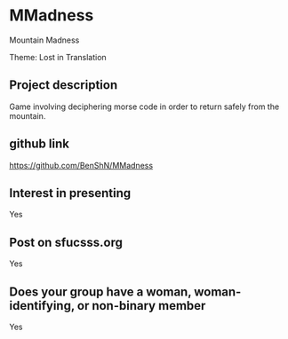 # MMadness
Mountain Madness

Theme: Lost in Translation

## Project description

Game involving deciphering morse code in order to return safely from the mountain. 

## github link

https://github.com/BenShN/MMadness

## Interest in presenting 

Yes

## Post on sfucsss.org

Yes

## Does your group have a woman, woman-identifying, or non-binary member 

Yes
